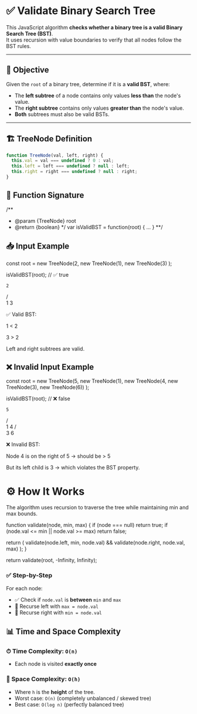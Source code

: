 # ✅ Validate Binary Search Tree

This JavaScript algorithm **checks whether a binary tree is a valid Binary Search Tree (BST)**.  
It uses recursion with value boundaries to verify that all nodes follow the BST rules.

---

## 🧠 Objective

Given the `root` of a binary tree, determine if it is a **valid BST**, where:

- The **left subtree** of a node contains only values **less than** the node's value.
- The **right subtree** contains only values **greater than** the node's value.
- **Both** subtrees must also be valid BSTs.

---

## 🏗️ TreeNode Definition

```js
function TreeNode(val, left, right) {
  this.val = val === undefined ? 0 : val;
  this.left = left === undefined ? null : left;
  this.right = right === undefined ? null : right;
}
```

## 🧩 Function Signature

/\*\*

- @param {TreeNode} root
- @return {boolean}
  \*/
  var isValidBST = function(root) { ... }
  \*\*/

## 📥 Input Example

const root = new TreeNode(2,
new TreeNode(1),
new TreeNode(3)
);

isValidBST(root); // ✅ true

    2

/ \
 1 3

✅ Valid BST:

1 < 2

3 > 2

Left and right subtrees are valid.

## ❌ Invalid Input Example

const root = new TreeNode(5,
new TreeNode(1),
new TreeNode(4, new TreeNode(3), new TreeNode(6))
);

isValidBST(root); // ❌ false

    5

/ \
 1 4
/ \
 3 6

❌ Invalid BST:

Node 4 is on the right of 5 → should be > 5

But its left child is 3 → which violates the BST property.

# ⚙️ How It Works

The algorithm uses recursion to traverse the tree while maintaining min and max bounds.

function validate(node, min, max) {
if (node === null) return true;
if (node.val <= min || node.val >= max) return false;

return (
validate(node.left, min, node.val) &&
validate(node.right, node.val, max)
);
}

return validate(root, -Infinity, Infinity);

### ✅ Step-by-Step

For each node:

- ✅ Check if `node.val` is **between** `min` and `max`
- 🔁 Recurse left with `max = node.val`
- 🔁 Recurse right with `min = node.val`

## 📊 Time and Space Complexity

### ⏱ Time Complexity: `O(n)`

- Each node is visited **exactly once**

### 💾 Space Complexity: `O(h)`

- Where `h` is the **height** of the tree.
- Worst case: `O(n)` (completely unbalanced / skewed tree)
- Best case: `O(log n)` (perfectly balanced tree)
